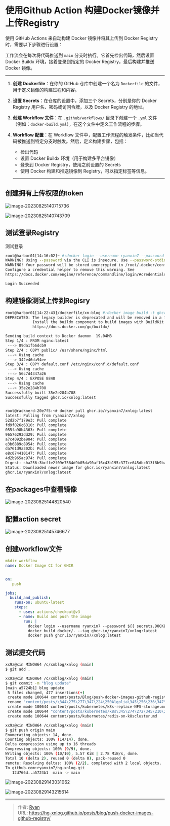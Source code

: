 # 使用Github Action 构建Docker镜像并上传Registry




使用 GitHub Actions 来自动构建 Docker 镜像并将其上传到 Docker Registry 时，需要以下步骤进行设置：



工作流会在每次将代码推送到 `main` 分支时执行。它首先检出代码，然后设置 Docker Buildx 环境，接着登录到指定的 Docker Registry，最后构建并推送 Docker 镜像。

---



1. **创建 Dockerfile**：在你的 GitHub 仓库中创建一个名为 `Dockerfile` 的文件，用于定义镜像的构建过程和内容。

2. **设置 Secrets**：在仓库的设置中，添加三个 Secrets，分别是你的 Docker Registry 用户名、密码或访问令牌，以及 Docker Registry 的地址。

3. **创建 Workflow 文件**：在 `.github/workflows/` 目录下创建一个 `.yml` 文件（例如：`docker-build.yml`），在这个文件中定义工作流程的步骤。

4. **Workflow 配置**：在 Workflow 文件中，配置工作流程的触发条件，比如当代码被推送到特定分支时触发。然后，定义构建步骤，包括：

   - 检出代码
   - 设置 Docker Buildx 环境（用于构建多平台镜像）
   - 登录到 Docker Registry，使用之前设置的 Secrets
   - 使用 Docker 构建和推送镜像到 Registry，可以指定标签等信息。

   

   ---

   



## 创建拥有上传权限的token

![image-20230825140715736](http://cdn1.ryanxin.live/image-20230825140715736.png)

![image-20230825140743709](http://cdn1.ryanxin.live/image-20230825140743709.png)



## 测试登录Registry



测试登录

```bash
root@harbor01[14:16:02]~ #:docker login --username ryanxin7 --password ghp_xxxxxxxx ghcr.io
WARNING! Using --password via the CLI is insecure. Use --password-stdin.
WARNING! Your password will be stored unencrypted in /root/.docker/config.json.
Configure a credential helper to remove this warning. See
https://docs.docker.com/engine/reference/commandline/login/#credentials-store

Login Succeeded

```



## 构建镜像测试上传到Regisry



```bash
root@harbor01[14:22:43]/dockerfile/xn-blog #:docker image build -t ghcr.io/xnlog:latest ./
DEPRECATED: The legacy builder is deprecated and will be removed in a future release.
            Install the buildx component to build images with BuildKit:
            https://docs.docker.com/go/buildx/

Sending build context to Docker daemon  19.04MB
Step 1/4 : FROM nginx:latest
 ---> 89da1fb6dcb9
Step 2/4 : COPY public/ /usr/share/nginx/html
 ---> Using cache
 ---> 342e46da94ee
Step 3/4 : COPY default.conf /etc/nginx/conf.d/default.conf
 ---> Using cache
 ---> 56c7d4347a26
Step 4/4 : EXPOSE 8848
 ---> Using cache
 ---> 35e2e284b708
Successfully built 35e2e284b708
Successfully tagged ghcr.io/xnlog:latest
```

```bash

root@racknerd-20e7f5:~# docker pull ghcr.io/ryanxin7/xnlog:latest
latest: Pulling from ryanxin7/xnlog
52d2b7f179e3: Pull complete
fd9f026c6310: Pull complete
055fa98b4363: Pull complete
96576293dd29: Pull complete
a7c4092be904: Pull complete
e3b6889c8954: Pull complete
da761d9a302b: Pull complete
e8c074410147: Pull complete
4d2b965ac974: Pull complete
Digest: sha256:3bcffe2f09e7584d9b05da90af16c43b195c377ce645dbc013f8b9ba70ce83de
Status: Downloaded newer image for ghcr.io/ryanxin7/xnlog:latest
ghcr.io/ryanxin7/xnlog:latest
```



## 在packages中查看镜像

![image-20230825144820540](http://cdn1.ryanxin.live/image-20230825144820540.png)





## 配置action secret

![image-20230825145746677](http://cdn1.ryanxin.live/image-20230825145746677.png)





## 创建workflow文件

```yaml
mkdir workflow
name: Docker Image CI for GHCR


on:
   push

jobs:
  build_and_publish:
    runs-on: ubuntu-latest
    steps:
      - uses: actions/checkout@v3
      - name: Build and push the image
        run: |
          docker login --username ryanxin7 --password ${{ secrets.DOCKERPACKAING }} ghcr.io
          docker build docker/. --tag ghcr.io/ryanxin7/xnlog:latest
          docker push ghcr.io/ryanxin7/xnlog:latest
```





## 测试提交代码

```bash
xx9z@xin MINGW64 /c/xnblog/xnlog (main)
$ git add .

xx9z@xin MINGW64 /c/xnblog/xnlog (main)
$ git commit -m "blog update"
[main a5724b1] blog update
 5 files changed, 477 insertions(+)
 create mode 100644 content/posts/Blog/push-docker-images-github-registry.md
 rename "content/posts/\344\275\277\347\224\250Algolia\345\256\236\347\216\260Hugo\346\234\254\345\234\260\346\231\272\350\203\275\346\220\234\347\264\242.md" => "content/posts/Blog/\344\275\277\347\224\250Algolia\345\256\236\347\216\260Hugo\346\234\254\345\234\260\346\231\272\350\203\275\346\220\234\347\264\242.md" (100%)
 create mode 100644 content/posts/kubernetes/k8s-replace-NFS-storage.md
 create mode 100644 "content/posts/kubernetes/k8s\345\274\272\345\210\266\345\210\240\351\231\244pod&pv&pvc\345\222\214ns&namespace\346\226\271\346\263\225.md"
 create mode 100644 content/posts/kubernetes/redis-on-k8scluster.md

xx9z@xin MINGW64 /c/xnblog/xnlog (main)
$ git push origin main
Enumerating objects: 14, done.
Counting objects: 100% (14/14), done.
Delta compression using up to 16 threads
Compressing objects: 100% (9/9), done.
Writing objects: 100% (10/10), 5.57 KiB | 2.78 MiB/s, done.
Total 10 (delta 2), reused 0 (delta 0), pack-reused 0
remote: Resolving deltas: 100% (2/2), completed with 2 local objects.
To github.com:ryanxin7/hg-xnlog.git
   12d766d..a5724b1  main -> main
```





![image-20230829143031062](http://cdn1.ryanxin.live/image-20230829143031062.png)

![image-20230829143215614](http://cdn1.ryanxin.live/image-20230829143215614.png)


---

> 作者: [Ryan](https://github.com/ryanxin7)  
> URL: https://hg-xnlog.github.io/posts/blog/push-docker-images-github-registry/  

